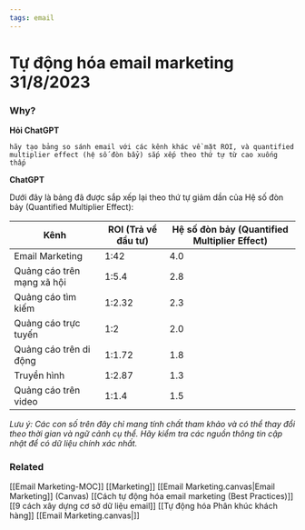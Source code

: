 ```yaml
---
tags: email
---
```

# Tự động hóa email marketing 31/8/2023
### Why?
**Hỏi ChatGPT**
```
hãy tạo bảng so sánh email với các kênh khác về mặt ROI, và quantified multiplier effect (hệ số đòn bẩy) sắp xếp theo thứ tự từ cao xuống thấp
```

**ChatGPT**

Dưới đây là bảng đã được sắp xếp lại theo thứ tự giảm dần của Hệ số đòn bảy (Quantified Multiplier Effect):

| Kênh                      | ROI (Trả về đầu tư)     | Hệ số đòn bảy (Quantified Multiplier Effect) |
|---------------------------|------------------------|----------------------------------------------|
| Email Marketing          | 1:42                   | 4.0                                            |
| Quảng cáo trên mạng xã hội| 1:5.4                   | 2.8                                            |
| Quảng cáo tìm kiếm        | 1:2.32                  | 2.3                                            |
| Quảng cáo trực tuyến     | 1:2                     | 2.0                                            |
| Quảng cáo trên di động   | 1:1.72                  | 1.8                                            |
| Truyền hình              | 1:2.87                  | 1.3                                            |
| Quảng cáo trên video     | 1:1.4                   | 1.5                                            |

*Lưu ý: Các con số trên đây chỉ mang tính chất tham khảo và có thể thay đổi theo thời gian và ngữ cảnh cụ thể. Hãy kiểm tra các nguồn thông tin cập nhật để có dữ liệu chính xác nhất.*
### Related
[[Email Marketing-MOC]]
[[Marketing]]
[[Email Marketing.canvas|Email Marketing]] (Canvas)
[[Cách tự động hóa email marketing (Best Practices)]]
[[9 cách xây dựng cơ sở dữ liệu email]]
[[Tự động hóa Phân khúc khách hàng]]
[[Email Marketing.canvas|]]